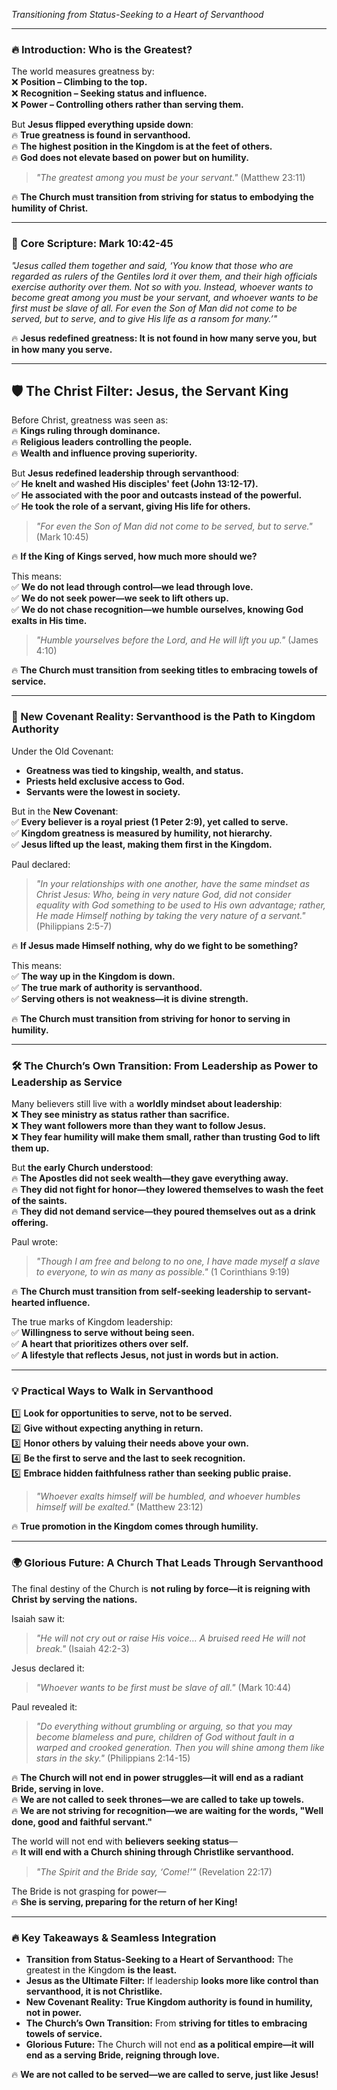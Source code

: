 _Transitioning from Status-Seeking to a Heart of Servanthood_

---

### **🔥 Introduction: Who is the Greatest?**

The world measures greatness by:  
❌ **Position – Climbing to the top.**  
❌ **Recognition – Seeking status and influence.**  
❌ **Power – Controlling others rather than serving them.**

But **Jesus flipped everything upside down**:  
🔥 **True greatness is found in servanthood.**  
🔥 **The highest position in the Kingdom is at the feet of others.**  
🔥 **God does not elevate based on power but on humility.**

> _"The greatest among you must be your servant."_ (Matthew 23:11)

🔥 **The Church must transition from striving for status to embodying the humility of Christ.**

---

### **📖 Core Scripture: Mark 10:42-45**

_"Jesus called them together and said, ‘You know that those who are regarded as rulers of the Gentiles lord it over them, and their high officials exercise authority over them. Not so with you. Instead, whoever wants to become great among you must be your servant, and whoever wants to be first must be slave of all. For even the Son of Man did not come to be served, but to serve, and to give His life as a ransom for many.’"_

🔥 **Jesus redefined greatness: It is not found in how many serve you, but in how many you serve.**

---

## **🛡️ The Christ Filter: Jesus, the Servant King**

Before Christ, greatness was seen as:  
🔥 **Kings ruling through dominance.**  
🔥 **Religious leaders controlling the people.**  
🔥 **Wealth and influence proving superiority.**

But **Jesus redefined leadership through servanthood**:  
✅ **He knelt and washed His disciples' feet (John 13:12-17).**  
✅ **He associated with the poor and outcasts instead of the powerful.**  
✅ **He took the role of a servant, giving His life for others.**

> _"For even the Son of Man did not come to be served, but to serve."_ (Mark 10:45)

🔥 **If the King of Kings served, how much more should we?**

This means:  
✅ **We do not lead through control—we lead through love.**  
✅ **We do not seek power—we seek to lift others up.**  
✅ **We do not chase recognition—we humble ourselves, knowing God exalts in His time.**

> _"Humble yourselves before the Lord, and He will lift you up."_ (James 4:10)

🔥 **The Church must transition from seeking titles to embracing towels of service.**

---

### **👑 New Covenant Reality: Servanthood is the Path to Kingdom Authority**

Under the Old Covenant:

- **Greatness was tied to kingship, wealth, and status.**
- **Priests held exclusive access to God.**
- **Servants were the lowest in society.**

But in the **New Covenant**:  
✅ **Every believer is a royal priest (1 Peter 2:9), yet called to serve.**  
✅ **Kingdom greatness is measured by humility, not hierarchy.**  
✅ **Jesus lifted up the least, making them first in the Kingdom.**

Paul declared:

> _"In your relationships with one another, have the same mindset as Christ Jesus: Who, being in very nature God, did not consider equality with God something to be used to His own advantage; rather, He made Himself nothing by taking the very nature of a servant."_ (Philippians 2:5-7)

🔥 **If Jesus made Himself nothing, why do we fight to be something?**

This means:  
✅ **The way up in the Kingdom is down.**  
✅ **The true mark of authority is servanthood.**  
✅ **Serving others is not weakness—it is divine strength.**

🔥 **The Church must transition from striving for honor to serving in humility.**

---

### **🛠️ The Church’s Own Transition: From Leadership as Power to Leadership as Service**

Many believers still live with a **worldly mindset about leadership**:  
❌ **They see ministry as status rather than sacrifice.**  
❌ **They want followers more than they want to follow Jesus.**  
❌ **They fear humility will make them small, rather than trusting God to lift them up.**

But **the early Church understood**:  
🔥 **The Apostles did not seek wealth—they gave everything away.**  
🔥 **They did not fight for honor—they lowered themselves to wash the feet of the saints.**  
🔥 **They did not demand service—they poured themselves out as a drink offering.**

Paul wrote:

> _"Though I am free and belong to no one, I have made myself a slave to everyone, to win as many as possible."_ (1 Corinthians 9:19)

🔥 **The Church must transition from self-seeking leadership to servant-hearted influence.**

The true marks of Kingdom leadership:  
✅ **Willingness to serve without being seen.**  
✅ **A heart that prioritizes others over self.**  
✅ **A lifestyle that reflects Jesus, not just in words but in action.**

---

### **💡 Practical Ways to Walk in Servanthood**

1️⃣ **Look for opportunities to serve, not to be served.**  
2️⃣ **Give without expecting anything in return.**  
3️⃣ **Honor others by valuing their needs above your own.**  
4️⃣ **Be the first to serve and the last to seek recognition.**  
5️⃣ **Embrace hidden faithfulness rather than seeking public praise.**

> _"Whoever exalts himself will be humbled, and whoever humbles himself will be exalted."_ (Matthew 23:12)

🔥 **True promotion in the Kingdom comes through humility.**

---

### **🌍 Glorious Future: A Church That Leads Through Servanthood**

The final destiny of the Church is **not ruling by force—it is reigning with Christ by serving the nations.**

Isaiah saw it:

> _"He will not cry out or raise His voice… A bruised reed He will not break."_ (Isaiah 42:2-3)

Jesus declared it:

> _"Whoever wants to be first must be slave of all."_ (Mark 10:44)

Paul revealed it:

> _"Do everything without grumbling or arguing, so that you may become blameless and pure, children of God without fault in a warped and crooked generation. Then you will shine among them like stars in the sky."_ (Philippians 2:14-15)

🔥 **The Church will not end in power struggles—it will end as a radiant Bride, serving in love.**  
🔥 **We are not called to seek thrones—we are called to take up towels.**  
🔥 **We are not striving for recognition—we are waiting for the words, "Well done, good and faithful servant."**

The world will not end with **believers seeking status**—  
🔥 **It will end with a Church shining through Christlike servanthood.**

> _"The Spirit and the Bride say, ‘Come!’"_ (Revelation 22:17)

The Bride is not grasping for power—  
🔥 **She is serving, preparing for the return of her King!**

---

### **🔥 Key Takeaways & Seamless Integration**

- **Transition from Status-Seeking to a Heart of Servanthood:** The greatest in the Kingdom **is the least.**
- **Jesus as the Ultimate Filter:** If leadership **looks more like control than servanthood, it is not Christlike.**
- **New Covenant Reality:** **True Kingdom authority is found in humility, not in power.**
- **The Church’s Own Transition:** From **striving for titles to embracing towels of service.**
- **Glorious Future:** The Church will not end **as a political empire—it will end as a serving Bride, reigning through love.**

🔥 **We are not called to be served—we are called to serve, just like Jesus!**